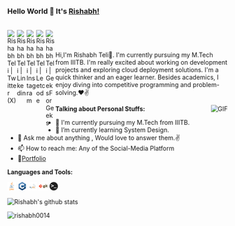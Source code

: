 ### Hello World 👋 It's [Rishabh!](https://rishabh0014.github.io/rishabh_teli/)

<br/>

<a href="https://x.com/rishabh_teli">
<img align="left" alt="Rishabh Teli | Twitter (X)" width="22px" src="https://cdn.jsdelivr.net/npm/simple-icons@v3/icons/twitter.svg" />
</a>
<a href="https://www.linkedin.com/in/rishabh-teli/">
<img align="left" alt="Rishabh Teli | Linkedin" width="22px" src="https://cdn.jsdelivr.net/npm/simple-icons@v3/icons/linkedin.svg" />
</a>
<a href="https://www.instagram.com/rishabh_teli__/">
<img align="left" alt="Rishabh Teli | Instagram" width="22px" src="https://cdn.jsdelivr.net/npm/simple-icons@v3/icons/instagram.svg" />
</a>
<a href="https://leetcode.com/u/rishabhteli14/">
<img align="left" alt="Rishabh Teli | Leetcode" width="22px" src="https://cdn.jsdelivr.net/npm/simple-icons@v3/icons/leetcode.svg" />
</a>
<a href="https://www.geeksforgeeks.org/user/rishabhteli14/">
<img align="left" alt="Rishabh Teli | GeeksForGeeks" width="22px" src="https://cdn.jsdelivr.net/npm/simple-icons@v3/icons/geeksforgeeks.svg" />
</a>

<br />

<br />

Hi,I'm Rishabh Teli🙌. I'm currently pursuing my M.Tech from IIITB. I'm really excited about working on development projects and exploring cloud deployment solutions. I'm a quick thinker and an eager learner. Besides academics, I enjoy diving into competitive programming and problem-solving.❤✌

<img align="right" alt="GIF" src="https://media.giphy.com/media/USV0ym3bVWQJJmNu3N/giphy.gif" />

**Talking about Personal Stuffs:**

- 🔭 I'm currently pursuing my M.Tech from IIITB.
- 🌱 I’m currently learning System Design.
- 💬 Ask me about anything , Would love to answer them.✌
- 📫 How to reach me: Any of the Social-Media Platform
- 📝[Portfolio](https://rishabh0014.github.io/rishabh_teli/)

**Languages and Tools:**

<code><img height="20" src="https://raw.githubusercontent.com/github/explore/80688e429a7d4ef2fca1e82350fe8e3517d3494d/topics/java/java.png"></code>
<code><img height="20" src="https://raw.githubusercontent.com/github/explore/80688e429a7d4ef2fca1e82350fe8e3517d3494d/topics/cpp/cpp.png"></code>
<code><img height="20" src="https://raw.githubusercontent.com/github/explore/80688e429a7d4ef2fca1e82350fe8e3517d3494d/topics/mysql/mysql.png"></code>
<code><img height="20" src="https://raw.githubusercontent.com/github/explore/80688e429a7d4ef2fca1e82350fe8e3517d3494d/topics/git/git.png"></code>
<code><img height="20" src="https://raw.githubusercontent.com/github/explore/80688e429a7d4ef2fca1e82350fe8e3517d3494d/topics/terminal/terminal.png"></code>

![Rishabh's github stats](https://github-readme-stats.vercel.app/api?username=rishabh0014&show_icons=true&hide_border=true)


<p align="left"> <img src="https://komarev.com/ghpvc/?username=rishabh0014&label=Profile%20views&color=0e75b6&style=flat" alt="rishabh0014" /> </p>